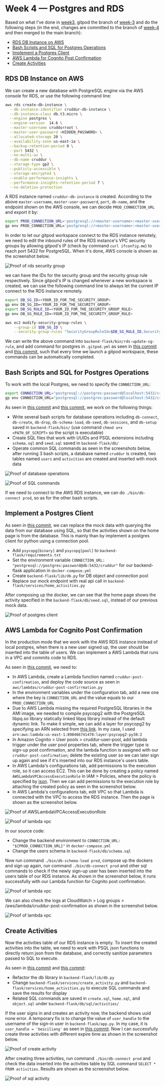 # Week 4 — Postgres and RDS

Based on what I've done in [week3](https://github.com/beiciliang/aws-bootcamp-cruddur-2023/blob/main/journal/week3.md), gitpod the branch of [week-3](https://github.com/beiciliang/aws-bootcamp-cruddur-2023/tree/week-3) and do the following steps (in the end, changes are committed to the branch of [week-4](https://github.com/beiciliang/aws-bootcamp-cruddur-2023/tree/week-4) and then merged to the main branch):

- [RDS DB Instance on AWS](#rds-db-instance-on-aws)
- [Bash Scripts and SQL for Postgres Operations](#bash-scripts-and-sql-for-postgres-operations)
- [Implement a Postgres Client](#implement-a-postgres-client)
- [AWS Lambda for Cognito Post Confirmation](#aws-lambda-for-cognito-post-confirmation)
- [Create Activities](#create-activities)

## RDS DB Instance on AWS

We can create a new database with PostgreSQL engine via the AWS console for RDS, or use the following command line:

```sh
aws rds create-db-instance \
  --db-instance-identifier cruddur-db-instance \
  --db-instance-class db.t3.micro \
  --engine postgres \
  --engine-version  14.6 \
  --master-username cruddurroot \
  --master-user-password <HIDDEN_PASSWORD> \
  --allocated-storage 20 \
  --availability-zone us-east-1a \
  --backup-retention-period 0 \
  --port 5432 \
  --no-multi-az \
  --db-name cruddur \
  --storage-type gp2 \
  --publicly-accessible \
  --storage-encrypted \
  --enable-performance-insights \
  --performance-insights-retention-period 7 \
  --no-deletion-protection
```

A RDS instance named `cruddur-db-instance` is created. According to the above `master-username`, `master-user-password`, `port`, `db-name`, and the endpoint shown on the AWS console, we can decide `PROD_CONNECTION_URL` and export it by:

```sh
export PROD_CONNECTION_URL='postgresql://<master-username>:<master-user-password>@<aws-rds-endpoint>:<port>/<db-name>'
gp env PROD_CONNECTION_URL='postgresql://<master-username>:<master-user-password>@<aws-rds-endpoint>:<port>/<db-name>'
```

In order to let our gitpod workspace connect to the RDS instance remotely, we need to edit the inbound rules of the RDS instance's VPC security groups by allowing gitpod's IP (check by command `curl ifconfig.me`) to reach port 5432 for PostgreSQL. When it's done, AWS console is shown as the screenshot below.

![Proof of rds security group](assets/week04-rds-security-group.png)

we can have the IDs for the security group and the security group rule respectively. Since gitpod's IP is changed whenever a new workspace is created, we can use the following command line to always let the current IP connect to the RDS instance remotely.

```sh
export DB_SG_ID=<YOUR_ID_FOR_THE_SECURITY_GROUP>
gp env DB_SG_ID=<YOUR_ID_FOR_THE_SECURITY_GROUP>
export DB_SG_RULE_ID=<YOUR_ID_FOR_THE_SECURITY_GROUP_RULE>
gp env DB_SG_RULE_ID=<YOUR_ID_FOR_THE_SECURITY_GROUP_RULE>

aws ec2 modify-security-group-rules \
    --group-id $DB_SG_ID \
    --security-group-rules "SecurityGroupRuleId=$DB_SG_RULE_ID,SecurityGroupRule={IpProtocol=tcp,FromPort=5432,ToPort=5432,CidrIpv4=$GITPOD_IP/32}"
```

We can write the above command into `backend-flask/bin/rds-update-sg-rule`, and add command for postgres in `.gitpod.yml` as seen in [this commit](https://github.com/beiciliang/aws-bootcamp-cruddur-2023/commit/24c7fb96ed7cad7abd77bb0775bb8acf69144120) and [this commit](https://github.com/beiciliang/aws-bootcamp-cruddur-2023/commit/c4344adae9b75746c6ac8949a64ddde0e029b237), such that every time we launch a gitpod workspace, these commands can be automatically completed.

## Bash Scripts and SQL for Postgres Operations

To work with the local Postgres, we need to specify the `CONNECTION_URL`:

```sh
export CONNECTION_URL="postgresql://postgres:password@localhost:5432/cruddur"
gp env CONNECTION_URL="postgresql://postgres:password@localhost:5432/cruddur"
```

As seen in [this commit](https://github.com/beiciliang/aws-bootcamp-cruddur-2023/commit/46f021985c802fb1cce72d1867cbcfd8475a402d) and [this commit](https://github.com/beiciliang/aws-bootcamp-cruddur-2023/commit/dd96dcde1b38d95f09d12b761a56b21ce99789f9), we work on the following things:

- Write several bash scripts for database operations including `db-connect`, `db-create`, `db-drop`, `db-schema-load`, `db-seed`, `db-sessions`, and `db-setup` saved in `backend-flask/bin/` (use command `chmod u+x <PATH_OF_SCRIPT>` so the script is executable)
- Create SQL files that work with UUIDs and PSQL extensions including `schema.sql` and `seed.sql` saved in `backend-flask/db/`
- Operate common SQL commands as seen in the screenshots below, after running 3 bash scripts, a database named `cruddur` is created, two tables named `users` and `activities` are created and inserted with mock data

![Proof of database operations](assets/week04-database-operations.png)

![Proof of SQL commands](assets/week04-sql-commands.png)

If we need to connect to the AWS RDS instance, we can do `./bin/db-connect prod`, so as for the other bash scripts.

## Implement a Postgres Client

As seen in [this commit](https://github.com/beiciliang/aws-bootcamp-cruddur-2023/commit/ff1b9254ee2c9250f053ff17e434815a1ac5ef6b), we can replace the mock data with querying the data from our database using SQL, so that the activities shown on the home page is from the database. This is mainly than by implement a postgres client for python using a connection pool.

- Add `psycopg[binary]` and `psycopg[pool]` to `backend-flask/requirements.txt`
- Set the environment variable `CONNECTION_URL: "postgresql://postgres:password@db:5432/cruddur"` for our backend-flask application in `docker-compose.yml`
- Create `backend-flask/lib/db.py` for DB object and connection pool
- Replace our mock endpoint with real api call in `backend-flask/services/home_activities.py`

After composing up the docker, we can see that the home page shows the activity specified in the `backend-flask/db/seed.sql`, instead of our previous mock data.

![Proof of postgres client](assets/week04-postgres-client.png)

## AWS Lambda for Cognito Post Confirmation

In the production mode that we work with the AWS RDS instance instead of local postgres, when there is a new user signed up, the user should be inserted into the table of users. We can implement a AWS Lambda that runs in a VPC and commits code to RDS.

As seen in [this commit](https://github.com/beiciliang/aws-bootcamp-cruddur-2023/commit/11f2c91073dcfba165508eb6e3c28d15a9d1e332), we need to:

- In AWS Lambda, create a Lambda function named `cruddur-post-confirmation`, and deploy the code source as seen in `aws/lambdas/cruddur-post-confirrmation.py`
- In the environment variables under the configuration tab, add a new one where the key is `CONNECTION_URL` and the value equals to our `PROD_CONNECTION_URL`
- Due to AWS Lambda missing the required PostgreSQL libraries in the AMI image, we needed to compile psycopg2 with the PostgreSQL libpq.so library statically linked libpq library instead of the default dynamic link. To make it simple, we can add a layer for psycopg2 by specifying an ARN selected from [this link](https://github.com/jetbridge/psycopg2-lambda-layer). In my case, I used `arn:aws:lambda:us-east-1:898466741470:layer:psycopg2-py38:2`
- In Amazon Cognito > User pools > cruddur-user-pool, add lambda trigger under the user pool properties tab, where the trigger type is sign-up post confirmation, and the lambda function is assigned with our `cruddur-post-confirmation`; delete the existing user so we can later sign up again and see if it's inserted into our RDS instance's users table.
- In AWS Lambda's configurations tab, add permissions to the execution role, so it can access EC2. This can be done by creating a policy named `AWSLambdaVPCAccessExecutionRole` in IAM > Policies, where the policy is specified by [json](https://stackoverflow.com/questions/41177965/aws-lambdathe-provided-execution-role-does-not-have-permissions-to-call-describ). Then we can add permissions to the execution role by attaching the created policy as seen in the screenshot below.
- In AWS Lambda's configurations tab, edit VPC so that Lambda is connected with the VPC to access the RDS instance. Then the page is shown as the screenshot below.

![Proof of AWSLambdaVPCAccessExecutionRole](assets/week04-AWSLambdaVPCAccessExecutionRole.png)

![Proof of lambda vpc](assets/week04-lambda-vpc.png)

In our source code:

- Change the backend environment to `CONNECTION_URL: "${PROD_CONNECTION_URL}"` in `docker-compose.yml`
- Change the users schema in `backend-flask/db/schema.sql`

Now run command `./bin/db-schema-load prod`, compose up the dockers and sign up again, run command `./bin/db-connect prod` and other sql commands to check if the newly sign-up user has been inserted into the users table of our RDS instance. As shown in the screenshot below, it runs successfully with our Lambda function for Cognito post confirmation.

![Proof of lambda vpc](assets/week04-lambda-success.png)

We can also check the logs at CloudWatch > Log groups > /aws/lambda/cruddur-post-confirmation as shown in the screenshot below.

![Proof of lambda vpc](assets/week04-lambda-logs.png)

## Create Activities

Now the activities table of our RDS instance is empty. To insert the created activities into the table, we need to work with PSQL json functions to directly return json from the database, and correctly sanitize parameters passed to SQL to execute.

As seen in [this commit](https://github.com/beiciliang/aws-bootcamp-cruddur-2023/commit/c4aa4048aed63cedd47d264612f30897a4098212) and [this commit](https://github.com/beiciliang/aws-bootcamp-cruddur-2023/commit/2080b2affdfd1efa3dd471f7f8b2845b1faf47fd):

- Refactor the db library in `backend-flask/lib/db.py`
- Change `backend-flask/services/create_activity.py` and `backend-flask/services/home_activities.py` to execute SQL commands and save the results for display
- Related SQL commands are saved in `create.sql`, `home.sql`, and `object.sql` under `backend-flask/db/sql/activities/`

If the user signs in and creates an activity now, the backend shows uuid none error. A temporary fix is to change the value of `user_handle` to the username of the sign-in user in `backend-flask/app.py`. In my case, it is `user_handle = 'beiciliang'` as seen in [this commit](https://github.com/beiciliang/aws-bootcamp-cruddur-2023/commit/67c2a277af11edbe4061e6b9e6f136afe1424334). Now I can successfully create three activities with different expire time as shown in the screenshot below.

![Proof of create activity](assets/week04-create-activity.png)

After creating three activities, run command `./bin/db-connect prod` and check the data inserted into the activities table by SQL command `SELECT * FROM activities`. Results are shown as the screenshot below.

![Proof of sql activity](assets/week04-sql-activity.png)
